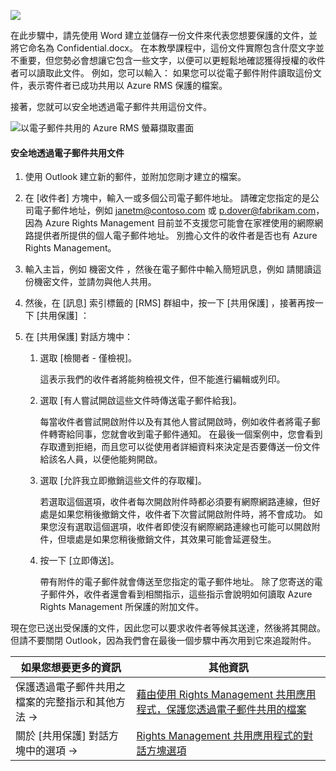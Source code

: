 ![](../media/AzRMS_QuickStartSteps3.PNG)

在此步驟中，請先使用 Word 建立並儲存一份文件來代表您想要保護的文件，並將它命名為 Confidential.docx。 在本教學課程中，這份文件實際包含什麼文字並不重要，但您勢必會想讓它包含一些文字，以便可以更輕鬆地確認獲得授權的收件者可以讀取此文件。 例如，您可以輸入： 如果您可以從電子郵件附件讀取這份文件，表示寄件者已成功共用以 Azure RMS 保護的檔案。

接著，您就可以安全地透過電子郵件共用這份文件。

![以電子郵件共用的 Azure RMS 螢幕擷取畫面](../media/AzRMS_Tutorial_3_Screenshots.png)

#### 安全地透過電子郵件共用文件

1.  使用 Outlook 建立新的郵件，並附加您剛才建立的檔案。

2.  在 [收件者] 方塊中，輸入一或多個公司電子郵件地址。 請確定您指定的是公司電子郵件地址，例如 janetm@contoso.com 或 p.dover@fabrikam.com，因為 Azure Rights Management 目前並不支援您可能會在家裡使用的網際網路提供者所提供的個人電子郵件地址。 別擔心文件的收件者是否也有 Azure Rights Management。

3.  輸入主旨，例如  機密文件 ，然後在電子郵件中輸入簡短訊息，例如 請閱讀這份機密文件，並請勿與他人共用。

4.  然後，在 [訊息] 索引標籤的 [RMS] 群組中，按一下 [共用保護] ，接著再按一下 [共用保護] ：

5.  在 [共用保護] 對話方塊中：

    1.  選取 [檢閱者 - 僅檢視]。

        這表示我們的收件者將能夠檢視文件，但不能進行編輯或列印。

    2.  選取 [有人嘗試開啟這些文件時傳送電子郵件給我]。

        每當收件者嘗試開啟附件以及有其他人嘗試開啟時，例如收件者將電子郵件轉寄給同事，您就會收到電子郵件通知。 在最後一個案例中，您會看到存取遭到拒絕，而且您可以從使用者詳細資料來決定是否要傳送一份文件給該名人員，以便他能夠開啟。

    3.  選取 [允許我立即撤銷這些文件的存取權]。

        若選取這個選項，收件者每次開啟附件時都必須要有網際網路連線，但好處是如果您稍後撤銷文件，收件者下次嘗試開啟附件時，將不會成功。 如果您沒有選取這個選項，收件者即使沒有網際網路連線也可能可以開啟附件，但壞處是如果您稍後撤銷文件，其效果可能會延遲發生。

    4.  按一下 [立即傳送]。

        帶有附件的電子郵件就會傳送至您指定的電子郵件地址。 除了您寄送的電子郵件外，收件者還會看到相關指示，這些指示會說明如何讀取 Azure Rights Management 所保護的附加文件。

現在您已送出受保護的文件，因此您可以要求收件者等候其送達，然後將其開啟。 但請不要關閉 Outlook，因為我們會在最後一個步驟中再次用到它來追蹤附件。

|如果您想要更多的資訊|其他資訊|
|--------------------------------|--------------------------|
|保護透過電子郵件共用之檔案的完整指示和其他方法   →|[藉由使用 Rights Management 共用應用程式，保護您透過電子郵件共用的檔案](../rms-client/sharing-app-protect-by-email.md)|
|關於 [共用保護] 對話方塊中的選項   →|[Rights Management 共用應用程式的對話方塊選項](../rms-client/sharing-app-dialog-box.md)|


<!--HONumber=Apr16_HO3-->


